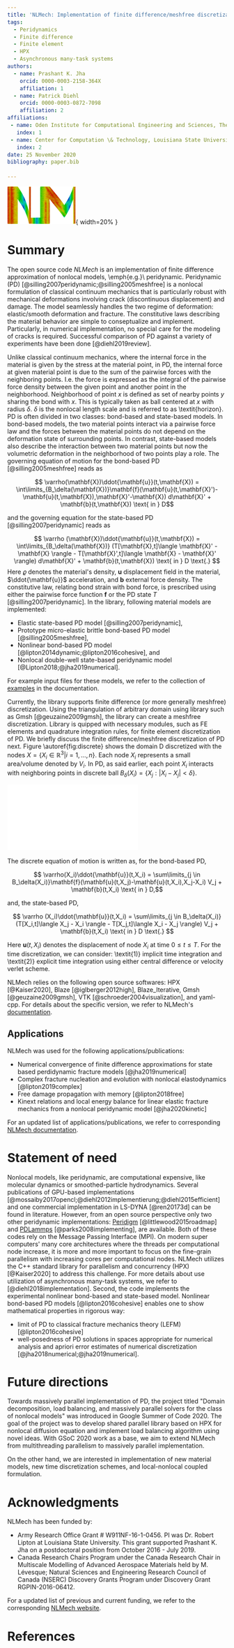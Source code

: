 ```yaml
---
title: 'NLMech: Implementation of finite difference/meshfree discretization of nonlocal fracture models'
tags:
  - Peridynamics
  - Finite difference
  - Finite element
  - HPX
  - Asynchronous many-task systems
authors:
  - name: Prashant K. Jha
    orcid: 0000-0003-2158-364X
    affiliation: 1
  - name: Patrick Diehl
    orcid: 0000-0003-0872-7098
    affiliation: 2
affiliations:
 - name: Oden Institute for Computational Engineering and Sciences, The University of Texas at Austin, Austin, TX, United States of America
   index: 1
 - name: Center for Computation \& Technology, Louisiana State University, Baton Rouge, LA, United States of America
   index: 2
date: 25 November 2020
bibliography: paper.bib

---
```


![NLMech's logo which shows the obtained damage of a peridynamic simulation.\label{fig:logo}](../assets/logo/logo_joss.png){ width=20% }

# Summary

The open source code *NLMech* is an implementation of finite difference approximation of nonlocal models, \emph{e.g.}\ peridynamic. Peridynamic (PD) [@silling2007peridynamic;@silling2005meshfree] is a nonlocal formulation of classical continuum mechanics that is particularly robust with mechanical deformations involving crack (discontinuous displacement) and damage. The model seamlessly handles the two regime of deformation: elastic/smooth deformation and fracture. The constitutive laws describing the material behavior are simple to conseptualize and implement. Particularly, in numerical implementation, no special care for the modeling of cracks is required. Successful comparison of PD against a variety of experiments have been done [@diehl2019review]. 

Unlike classical continuum mechanics, where the internal force in the material is given by the stress at the material point, in PD, the internal force at given material point is due to the sum of the pairwise forces with the neighboring points. I.e. the force is expressed as the integral of the pairwise force density between the given point and another point in the neighborhood. Neighborhood of point $x$ is defined as set of nearby points $y$ sharing the bond with $x$. This is typically taken as ball centered at $x$ with radius $\delta$. $\delta$ is the nonlocal length scale and is referred to as \textit{horizon}. PD is often divided in two classes: bond-based and state-based models. In bond-based models, the two material points interact via a pairwise force law and the forces between the material points do not depend on the deformation state of surrounding points. In contrast, state-based models also describe the interaction between two material points but now the volumetric deformation in the neighborhood of two points play a role. The governing equation of motion for the bond-based PD [@silling2005meshfree] reads as

$$ \varrho(\mathbf{X})\ddot{\mathbf{u}}(t,\mathbf{X}) = \int\limits_{B_\delta(\mathbf{X})}\mathbf{f}(\mathbf{u}(t,\mathbf{X}')-\mathbf{u}(t,\mathbf{X}),\mathbf{X}'-\mathbf{X}) d\mathbf{X}' + \mathbf{b}(t,\mathbf{X}) \text{ in } D$$

and the governing equation for the state-based PD [@silling2007peridynamic] reads as 

$$  \varrho (\mathbf{X})\ddot{\mathbf{u}}(t,\mathbf{X}) =  \int\limits_{B_\delta(\mathbf{X})} (T[\mathbf{X},t]\langle \mathbf{X}' - \mathbf{X} \rangle - T[\mathbf{X}',t]\langle \mathbf{X} - \mathbf{X}' \rangle) d\mathbf{X}' + \mathbf{b}(t,\mathbf{X}) \text{ in } D \text{.} $$
Here $\varrho$ denotes the material's density, $\mathbf{u}$ displacement field in the material, $\ddot{\mathbf{u}}$ acceleration, and $\mathbf{b}$ external force density. The constitutive law, relating bond strain with bond force, is prescribed using either the pairwise force function $\mathbf{f}$ or the PD state $T$ [@silling2007peridynamic]. In the library, following material models are implemented:

* Elastic state-based PD model [@silling2007peridynamic],
* Prototype micro-elastic brittle bond-based PD model [@silling2005meshfree],
* Nonlinear bond-based PD model [@lipton2014dynamic;@lipton2016cohesive], and
* Nonlocal double-well state-based peridynamic model [@Lipton2018;@jha2019numerical].

For example input files for these models, we refer to the collection of [examples](https://nonlocalmodels.github.io/examples/) in the documentation.

Currently, the library supports finite difference (or more generally meshfree) discretization. Using the triangulation of arbitrary domain using library such as Gmsh [@geuzaine2009gmsh], the library can create a meshfree discretization. Library is quipped with necessary modules, such as FE elements and quadrature integration rules, for finite element discretization of PD. We briefly discuss the finite difference/meshfree discretization of PD next. Figure \autoref{fig:discrete} shows the domain D discretized with the nodes $X = \{ X_i \in \mathbb{R}^3 \vert i=1,\ldots,n\}$. Each node $X_i$ represents a small area/volume denoted by $V_i$. In PD, as said earlier, each point $X_i$ interacts with neighboring points in discrete ball $B_\delta(X_i) = \{X_j: |X_i - X_j| < \delta \}$. 

![ Adpated from [@Diehl2020].\label{fig:discrete}](discrete.pdf)

The discrete equation of motion is written as, for the bond-based PD,

$$ \varrho(X_i)\ddot{\mathbf{u}}(t,X_i) = \sum\limits_{j \in B_\delta(X_i)}\mathbf{f}(\mathbf{u}(t,X_j)-\mathbf{u}(t,X_i),X_j-X_i) V_j + \mathbf{b}(t,X_i) \text{ in } D,$$

and, the state-based PD,

$$  \varrho (X_i)\ddot{\mathbf{u}}(t,X_i) =  \sum\limits_{j \in B_\delta(X_i)} (T[X_i,t]\langle X_j - X_i \rangle - T[X_j,t]\langle X_i - X_j \rangle) V_j + \mathbf{b}(t,X_i) \text{ in } D \text{.} $$

Here $\mathbf{u}(t,X_i)$ denotes the displacement of node $X_i$ at time $0 \leq t\leq T$. For the time discretization, we can consider: \textit{1)} implicit time integration and \textit{2)} explicit time integration using either central difference or velocity verlet scheme.

NLMech relies on the following open source softwares: HPX [@Kaiser2020], Blaze [@iglberger2012high], Blaze_Iterative, Gmsh [@geuzaine2009gmsh], VTK [@schroeder2004visualization], and yaml-cpp. For details 
about the specific version, we refer to NLMech's [documentation](https://github.com/nonlocalmodels/NLMech#building).

## Applications 

NLMech was used for the following applications/publications:

* Numerical convergence of finite difference approximations for state based perdidynamic fracture
models [@jha2019numerical] 
* Complex fracture nucleation and evolution with nonlocal elastodynamics [@lipton2019complex]
* Free damage propagation with memory [@lipton2018free] 
* Kinext relations and local energy balance for linear elastic fracture mechanics from a
nonlocal peridynamic model [@jha2020kinetic]

For an updated list of applications/publications, we refer to corresponding [NLMech documentation](https://nonlocalmodels.github.io/publications/).

# Statement of need

Nonlocal models, like peridynamic, are computational expensive, like molecular dynamics or smoothed-particle hydrodynamics. Several 
publications of GPU-based implementations [@mossaiby2017opencl;@diehl2012implementierung;@diehl2015efficient] and one commercial implementation in LS-DYNA [@ren20173d] can be found in literature. However, 
from an open source perspective only two other peridynamic implementations: [Peridigm](https://github.com/peridigm/peridigm) [@littlewood2015roadmap] and [PDLammps](https://lammps.sandia.gov/doc/pair_peri.html) [@parks2008implementing], are available. Both of these codes rely on the Message Passing Interface (MPI). On modern super computers' many core architectures where the threads per computational node increase, it is more and more important to focus on the fine-grain parallelism with increasing cores per computational nodes. NLMech utilizes the C++ standard library for parallelism and concurrency (HPX) [@Kaiser2020] to address this challenge. For more details about use utilization of asynchronous many-task systems, we refer to [@diehl2018implementation]. Second, the code implements the experimental nonlinear bond-based and state-based model. Nonlinear bond-based PD models [@lipton2016cohesive] enables one to show mathematical properties in rigorous way:

* limit of PD to classical fracture mechanics theory (LEFM) [@lipton2016cohesive] 
* well-posedness of PD solutions in spaces appropriate for numerical analysis and apriori error estimates of numerical discretization [@jha2018numerical;@jha2019numerical].

# Future directions

Towards massively parallel implementation of PD, the project titled "Domain decomposition, load balancing, and massively parallel solvers for the class of nonlocal models" was introduced in Google Summer of Code 2020. The goal of the project was to develop shared parallel library based on HPX for nonlocal diffusion equation and implement load balancing algorithm using novel ideas. With GSoC 2020 work as a base, we aim to extend NLMech from multithreading parallelism to massively parallel implementation. 

On the other hand, we are interested in implementation of new material models, new time discretization schemes, and local-nonlocal coupled formulation. 

# Acknowledgments

NLMech has been funded by:

*  Army Research Office Grant # W911NF-16-1-0456. PI was Dr. Robert Lipton at Louisiana State University. This grant supported Prashant K. Jha on a postdoctoral position from October 2016 - July 2019.
*  Canada Research Chairs Program under the Canada Research Chair in Multiscale Modelling of Advanced Aerospace Materials held by M. Lévesque; Natural Sciences and Engineering Research Council of Canada (NSERC) Discovery Grants Program under Discovery Grant RGPIN-2016-06412.

For a updated list of previous and current funding, we refer to the corresponding [NLMech website](https://github.com/nonlocalmodels/NLMech#acknowledgements).

# References
